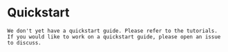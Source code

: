 # Quickstart

```{note}
We don't yet have a quickstart guide. Please refer to the tutorials. If you would like to work on a quickstart guide, please open an issue to discuss.
```
